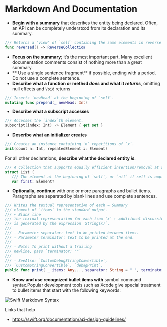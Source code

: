 # Markdown And Documentation

* **Begin with a summary** that describes the entity being declared. Often, an API can be completely understood from its declaration and its summary.
```swift
/// Returns a "view" of `self` containing the same elements in reverse order. 
func reversed() -> ReverseCollection
```
* **Focus on the summary**; it’s the most important part. Many excellent documentation comments consist of nothing more than a great summary.
* ** Use a single sentence fragment** if possible, ending with a period. Do not use a complete sentence.
* **Describe what a function or method _does_ and what it _returns_**, omitting null effects and `Void` returns
```swift
/// Inserts `newHead` at the beginning of `self`. 
mutating func prepend(_ newHead: Int) 
```
* **Describe what a subscript accesses**
```swift
/// Accesses the `index`th element. 
subscript(index: Int) -> Element { get set }
```
* **Describe what an initializer creates**
```swift
/// Creates an instance containing `n` repetitions of `x`. 
init(count n: Int, repeatedElement x: Element)
```
For all other declarations, **describe what the declared entity _is_**.
```swift
/// A collection that supports equally efficient insertion/removal at any position. 
struct List { 
   /// The element at the beginning of `self`, or `nil` if self is empty. 
   var first: Element?
```
* **Optionally, continue** with one or more paragraphs and bullet items. Paragraphs are separated by blank lines and use complete sentences.
```swift
/// Writes the textual representation of each ← Summary
/// element of `items` to the standard output. 
/// ← Blank line 
/// The textual representation for each item `x` ← Additional discussion 
/// is generated by the expression `String(x)`. 
/// 
/// - Parameter separator: text to be printed between items. 
/// - Parameter terminator: text to be printed at the end.
///
/// - Note: To print without a trailing
/// newline, pass `terminator: ""`
///
/// - SeeAlso: `CustomDebugStringConvertible`,
/// `CustomStringConvertible`, `debugPrint`.
public func print( _ items: Any..., separator: String = " ", terminator: String = "\n")
```
* **Know and use recognized bullet items with** symbol command syntax.Popular development tools such as Xcode give special treatment to bullet items that start with the following keywords:

![Swift Markdown Syntax](https://github.com/jrasmusson/ios-starter-kit/blob/master/swift/images/markdown.png)

Links that help
* https://swift.org/documentation/api-design-guidelines/


